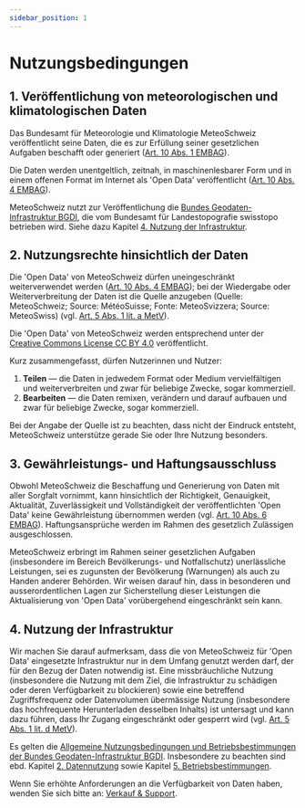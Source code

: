 ```yaml
---
sidebar_position: 1
---
```


# Nutzungsbedingungen

## 1. Veröffentlichung von meteorologischen und klimatologischen Daten
Das Bundesamt für Meteorologie und Klimatologie MeteoSchweiz veröffentlicht seine Daten, die es zur Erfüllung seiner gesetzlichen Aufgaben beschafft oder generiert ([Art. 10 Abs. 1 EMBAG](https://www.fedlex.admin.ch/eli/cc/2023/682/de#art_10)).

Die Daten werden unentgeltlich, zeitnah, in maschinenlesbarer Form und in einem offenen Format im Internet als 'Open Data' veröffentlicht ([Art. 10 Abs. 4 EMBAG](https://www.fedlex.admin.ch/eli/cc/2023/682/de#art_10)).

MeteoSchweiz nutzt zur Veröffentlichung die [Bundes Geodaten-Infrastruktur BGDI](https://www.geo.admin.ch/de/impressum-verantwortlichkeiten-und-kontakte), die vom Bundesamt für Landestopografie swisstopo betrieben wird. Siehe dazu Kapitel [4. Nutzung der Infrastruktur](#4--nutzung-der-infrastruktur).  



## 2. Nutzungsrechte hinsichtlich der Daten
Die 'Open Data' von MeteoSchweiz dürfen uneingeschränkt weiterverwendet werden ([Art. 10 Abs. 4 EMBAG](https://www.fedlex.admin.ch/eli/cc/2023/682/de#art_10)); bei der Wiedergabe oder Weiterverbreitung der Daten ist die Quelle anzugeben (Quelle: MeteoSchweiz; Source: MétéoSuisse; Fonte: MeteoSvizzera; Source: MeteoSwiss) (vgl. [Art. 5 Abs. 1 lit. a MetV](https://www.fedlex.admin.ch/eli/cc/2024/452/de#art_5)). 

Die 'Open Data' von MeteoSchweiz werden entsprechend unter der [Creative Commons License CC BY 4.0](https://creativecommons.org/licenses/by/4.0/legalcode.de) veröffentlicht.

<!-- TODO: einfügen  ![CC-BY Logo](/docs/assets/img/ccby.png)  -->

Kurz zusammengefasst, dürfen Nutzerinnen und Nutzer:
1. **Teilen** — die Daten in jedwedem Format oder Medium vervielfältigen und weiterverbreiten und zwar für beliebige Zwecke, sogar kommerziell.
2. **Bearbeiten** — die Daten remixen, verändern und darauf aufbauen und zwar für beliebige Zwecke, sogar kommerziell.

Bei der Angabe der Quelle ist zu beachten, dass nicht der Eindruck entsteht, MeteoSchweiz unterstütze gerade Sie oder Ihre Nutzung besonders.



## 3. Gewährleistungs- und Haftungsausschluss
Obwohl MeteoSchweiz die Beschaffung und Generierung von Daten mit aller Sorgfalt vornimmt, kann hinsichtlich der Richtigkeit, Genauigkeit, Aktualität, Zuverlässigkeit und Vollständigkeit der veröffentlichten 'Open Data' keine Gewährleistung übernommen werden (vgl. [Art. 10 Abs. 6 EMBAG](https://www.fedlex.admin.ch/eli/cc/2023/682/de#art_10)). Haftungsansprüche werden im Rahmen des gesetzlich Zulässigen ausgeschlossen. 

MeteoSchweiz erbringt im Rahmen seiner gesetzlichen Aufgaben (insbesondere im Bereich Bevölkerungs- und Notfallschutz) unerlässliche Leistungen, sei es zugunsten der Bevölkerung (Warnungen) als auch zu Handen anderer Behörden. Wir weisen darauf hin, dass in besonderen und ausserordentlichen Lagen zur Sicherstellung dieser Leistungen die Aktualisierung von 'Open Data' vorübergehend eingeschränkt sein kann. 



## 4. Nutzung der Infrastruktur
Wir machen Sie darauf aufmerksam, dass die von MeteoSchweiz für 'Open Data' eingesetzte Infrastruktur nur in dem Umfang genutzt werden darf, der für den Bezug der Daten notwendig ist. Eine missbräuchliche Nutzung (insbesondere die Nutzung mit dem Ziel, die Infrastruktur zu schädigen oder deren Verfügbarkeit zu blockieren) sowie eine betreffend Zugriffsfrequenz oder Datenvolumen übermässige Nutzung (insbesondere das hochfrequente Herunterladen desselben Inhalts) ist untersagt und kann dazu führen, dass Ihr Zugang eingeschränkt oder gesperrt wird (vgl. [Art. 5 Abs. 1 lit. d MetV](https://www.fedlex.admin.ch/eli/cc/2024/452/de#art_5)).

Es gelten die [Allgemeine Nutzungsbedingungen und Betriebsbestimmungen der Bundes Geodaten-Infrastruktur BGDI](https://www.geo.admin.ch/de/allgemeine-nutzungsbedingungen-bgdi). Insbesondere zu beachten sind ebd. Kapitel [2. Datennutzung](https://www.geo.admin.ch/de/allgemeine-nutzungsbedingungen-bgdi#2.-Datennutzung) sowie Kapitel [5. Betriebsbestimmungen](https://www.geo.admin.ch/de/allgemeine-nutzungsbedingungen-bgdi#5-Betriebsbestimmungen).

Wenn Sie erhöhte Anforderungen an die Verfügbarkeit von Daten haben, wenden Sie sich bitte an: [Verkauf & Support](https://www.meteoswiss.admin.ch/about-us/contact/contact-form.html).

